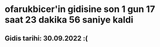 # ofarukbicer'in gidisine son 1 gun 17 saat 23 dakika 56 saniye kaldi

## Gidis tarihi: 30.09.2022 :(